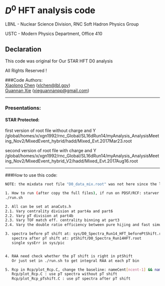 # $D^0$ HFT analysis code
LBNL - Nuclear Science Division, RNC Soft Hadron Physics Group

USTC - Modern Physics Department, Office 410

## Declaration
This code was original for Our STAR HFT D0 analysis

All Rights Reserved !

###Code Authors:  
[Xiaolong Chen](https://github.com/xlchen123) (xlchen@lbl.gov)  
[Guannan Xie](https://github.com/GuannanXie) (xieguannanpp@gmail.com)  
- - -
### Presentations:  
#### STAR Protected:  
first version of root file without charge and Y 
/global/homes/x/xgn1992/rnc_Global/SL16dRun14/myAnalysis_AnalysisMeeting_Nov2/MixedEvent_hybrid/hadd/Mixed_Evt.2017Mar23.root

second version of root file with charge and Y 
/global/homes/x/xgn1992/rnc_Global/SL16dRun14/myAnalysis_AnalysisMeeting_Nov2/MixedEvent_hybrid_V2/hadd/Mixed_Evt.2017Aug16.root

- - -

###How to use this code:  
```bash
NOTE: the mixdata root file "D0_data_mix.root" was not here since the limit of Github file size

1. How to run (after copy the full files), if run on PDSF/RCF: starver SL16d ==> simplify printed things...
./run.sh

2. All can be set at anaCuts.h
2.1. Vary centrality division at part4a and part6
2.2. Vary pT division at part4b
2.3. Vary TOF match eff. centrality binning at part3
2.4. Vary the double ratio efficiency between pure hijing and fast simulation at part2

3. spectra before pT shift at: sys/D0_Spectra_Run14_HFT_beforePtShift.root 
   spectra after pT shift at: ptShift/D0_Spectra_Run14HFT.root
   single sysErr in sys/pic


4. RAA need check whether the pT shift is right in ptShift
   Or just set in ./run.sh to get integral RAA at each pT bin 

5. Rcp in Rcp/plot_Rcp.C, change the baseline: nameCent[ncent-1] && nameCent1[ncent-1] && NbinMean[ncent-1]
   Rcp/plot_Rcp.C : use pT spectra without pT shift
   Rcp/plot_Rcp_pTshift.C : use pT spectra after pT shift

```
